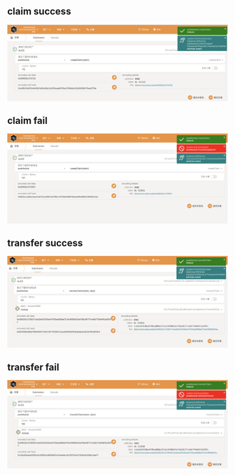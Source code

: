 ## claim success

![result screen shot](./img/claim-success.png)

## claim fail

![result screen shot](./img/claim-fail.png)

## transfer success

![result screen shot](./img/transfer-success.png)

## transfer fail

![result screen shot](./img/transfer-fail.png)
